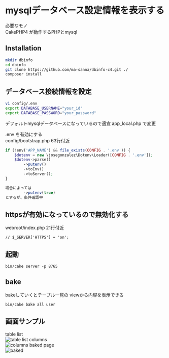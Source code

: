 # mysqlデータベース設定情報を表示する
必要なモノ  
CakePHP4 が動作するPHPとmysql  

## Installation
```bash
mkdir dbinfo
cd dbinfo
git clone https://github.com/ma-sanna/dbinfo-c4.git ./
composer install
```

## データベース接続情報を設定
```bash
vi config/.env
export DATABASE_USERNAME="your_id"
export DATABASE_PASSWORD="your_password"
```
デフォルトmysqlデータベースになっているので適宜 app_local.php で変更

.env を有効にする  
config/bootstrap.php 63行付近
```php
if (!env('APP_NAME') && file_exists(CONFIG . '.env')) {
    $dotenv = new \josegonzalez\Dotenv\Loader([CONFIG . '.env']);
    $dotenv->parse()
        ->putenv()
        ->toEnv()
        ->toServer();
}

場合によっては
        ->putenv(true)
とするが、条件確認中
```

## httpsが有効になっているので無効化する
webroot/index.php 21行付近
```
// $_SERVER['HTTPS'] = 'on';
```

## 起動
```
bin/cake server -p 8765
```

## bake
bakeしていくとテーブル一覧の viewから内容を表示できる
```
bin/cake bake all user
```
## 画面サンプル
table list  
![table list](https://user-images.githubusercontent.com/83142803/138778492-f649434d-0c4e-4f79-878e-6fbe28168aea.png)
columns   
![columns](https://user-images.githubusercontent.com/83142803/138778504-9d1ac53b-cff6-4ed1-b9d3-8e1656c81c27.png)
baked page  
![baked](https://user-images.githubusercontent.com/83142803/138778518-facaa20f-2db3-450f-9bce-75436a177884.png)


